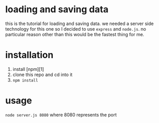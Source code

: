 # loading and saving data

this is the tutorial for loading and saving data. we needed a server side technology for this one so I decided to use `express` and `node.js`. no particular reason other than this would be the fastest thing for me.

# installation

1. install [npm][1]
2. clone this repo and cd into it
3. `npm install`

# usage

`node server.js 8080` where 8080 represents the port
